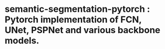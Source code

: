 # semantic-segmentation-pytorch : Pytorch implementation of FCN, UNet, PSPNet and various backbone models.


